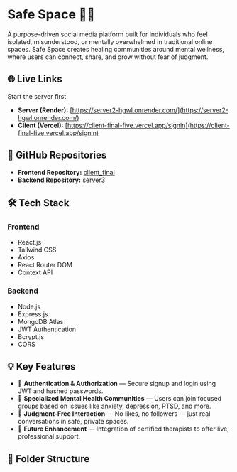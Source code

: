 # Safe Space 🧠💬

A purpose-driven social media platform built for individuals who feel isolated, misunderstood, or mentally overwhelmed in traditional online spaces. Safe Space creates healing communities around mental wellness, where users can connect, share, and grow without fear of judgment.

## 🌐 Live Links
Start the server first
- **Server (Render):** [https://server2-hgwl.onrender.com/](https://server2-hgwl.onrender.com/)
- **Client (Vercel):** [https://client-final-five.vercel.app/signin](https://client-final-five.vercel.app/signin)

## 🧩 GitHub Repositories

- **Frontend Repository:** [client_final](https://github.com/kalashsrivastava/client_final)
- **Backend Repository:** [server3](https://github.com/kalashsrivastava/server3)

## 🛠️ Tech Stack

### Frontend
- React.js
- Tailwind CSS
- Axios
- React Router DOM
- Context API

### Backend
- Node.js
- Express.js
- MongoDB Atlas
- JWT Authentication
- Bcrypt.js
- CORS

## 💡 Key Features

- 🔐 **Authentication & Authorization** — Secure signup and login using JWT and hashed passwords.
- 💬 **Specialized Mental Health Communities** — Users can join focused groups based on issues like anxiety, depression, PTSD, and more.
- 🧘 **Judgment-Free Interaction** — No likes, no followers — just real conversations in safe, private spaces.
- 📌 **Future Enhancement** — Integration of certified therapists to offer live, professional support.

## 📁 Folder Structure

